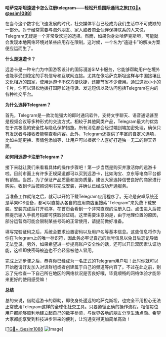 **哈萨克斯坦遠遊卡怎么注册telegram——轻松开启国际通讯之旅[[TG💪+ @esim1088](https://t.me/s/esim1088)]**

在当今这个数字化飞速发展的时代，社交媒体平台已经成为我们生活中不可或缺的一部分。对于经常需要与海外朋友、家人或者商业伙伴保持联系的人来说，Telegram无疑是一个非常受欢迎的选择。然而，如果你身处哈萨克斯坦，可能就会发现本地网络环境对某些应用存在限制。这时候，一个名为“遠遊卡”的解决方案便应运而生了。

**什么是遠遊卡？**

远游卡是一种专门为中国游客设计的国际漫游SIM卡服务，它能够帮助用户在境外也能享受到稳定的手机信号和互联网连接。尤其在像哈萨克斯坦这样与中国接壤且文化相近的国家，使用远游卡不仅方便快捷，还能节省不少费用。通过这张小小的卡片，你可以轻松地拨打国际长途电话、发送短信以及访问包括Telegram在内的各种社交平台。

**为什么选择Telegram？**

首先，Telegram是一款功能强大的即时通讯软件，支持文字聊天、语音通话甚至是视频会议等多种形式的交流方式。相较于其他同类产品，Telegram最大的优势在于其极高的安全性与隐私保护措施。所有消息都会经过端到端加密处理，确保只有发送者与接收者能够查看内容。此外，Telegram还提供了丰富的自定义选项，比如主题更换、表情包添加等，让用户可以根据个人喜好打造独一无二的聊天界面。

**如何用远游卡注册Telegram？**

接下来就让我们来看看具体的操作步骤吧！第一步当然是购买并激活你的远游卡啦。目前市面上有许多正规渠道都可以买到远游卡，比如淘宝、京东等电商平台都有销售。当然，为了保证产品质量和服务质量，建议大家选择信誉良好的商家进行购买。收到卡后按照说明书完成安装，并确认已经成功开通服务。

当准备工作就绪之后，就可以开始下载Telegram应用程序了。无论是安卓系统还是苹果iOS设备，都可以直接从各自的应用商店里搜索“Telegram”来免费下载安装。安装完成后打开程序，在首页会看到一个非常直观的注册入口。点击进入后按照提示输入手机号码即可获取验证码。这里需要注意的是，由于地理位置的原因，部分运营商可能会限制某些号码的正常使用，请提前做好准备。

填写完验证码之后，系统会要求设置密码以及用户名等基本信息。这些信息将作为你在Telegram上的唯一标识符，因此务必牢记自己的账号信息以免日后忘记导致无法登录。另外，如果希望进一步提高账户安全性的话，还可以开启双因素认证功能，这样即使密码被盗也不会轻易被他人冒用。

完成上述步骤之后，恭喜你已经成为一名正式的Telegram用户啦！此时你就可以开始邀请好友加入对话群组或者创建属于自己的频道等内容了。不过在此之前，别忘了先检查一下自己所在地区的网络状况是否良好哦，毕竟顺畅的网络体验才能带来更好的使用感受嘛！

**总结**

总的来说，借助远游卡的帮助，即使身处遥远的哈萨克斯坦，也完全不用担心无法正常使用Telegram这样的全球化社交工具。只要遵循正确的操作流程，相信每位用户都能够顺利地建立起自己的数字桥梁，与世界各地的朋友分享生活点滴。希望大家都能享受到科技进步带来的便利，让沟通变得更加简单高效！

[[TG💪+ @esim1088](https://t.me/s/esim1088) ![Image](https://i.postimg.cc/4NQfJmqS/Snipaste-2025-05-13-00-14-12.png)]